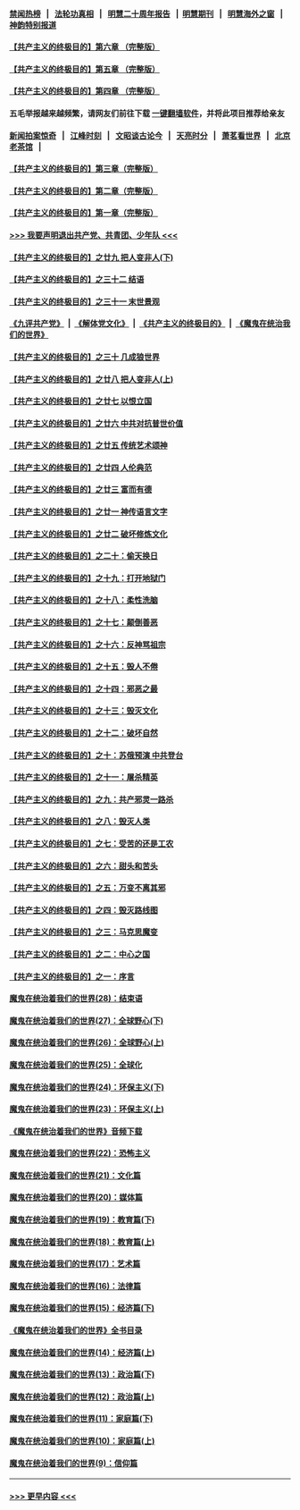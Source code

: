 #### [禁闻热榜](热点新闻.md?=0)  &nbsp;&nbsp;|&nbsp;&nbsp; [法轮功真相](https://github.com/gfw-breaker/truth/blob/master/README.md?=0) &nbsp;&nbsp;|&nbsp;&nbsp; [明慧二十周年报告](https://github.com/gfw-breaker/mh-reports/blob/master/README.md?=0) &nbsp;&nbsp;|&nbsp;&nbsp;[明慧期刊](https://github.com/gfw-breaker/mh-qikan) &nbsp;&nbsp;|&nbsp;&nbsp; [明慧海外之窗](https://github.com/gfw-breaker/mh-news/blob/master/README.md?=0) &nbsp;&nbsp;|&nbsp;&nbsp; [神韵特别报道](https://github.com/gfw-breaker/mh-news/blob/master/shenyun.md?=0)
#### [【共产主义的终极目的】第六章 （完整版）](../pages/nsc422/n11428913.md?t=03091803) 
#### [【共产主义的终极目的】第五章 （完整版）](../pages/nsc422/n11428912.md?t=03091803) 
#### [【共产主义的终极目的】第四章 （完整版）](../pages/nsc422/n11428907.md?t=03091803) 
#### 五毛举报越来越频繁，请网友们前往下载 [一键翻墙软件](https://github.com/gfw-breaker/ssr-accounts)，并将此项目推荐给亲友
#### [新闻拍案惊奇](https://github.com/gfw-breaker/banned-news/blob/master/pages/link4.md) &nbsp;&nbsp;|&nbsp;&nbsp; [江峰时刻](https://github.com/gfw-breaker/banned-news/blob/master/pages/link4.md) &nbsp;&nbsp;|&nbsp;&nbsp; [文昭谈古论今](https://github.com/gfw-breaker/banned-news/blob/master/pages/link4.md) &nbsp;&nbsp;|&nbsp;&nbsp; [天亮时分](https://github.com/gfw-breaker/banned-news/blob/master/pages/link4.md) &nbsp;&nbsp;|&nbsp;&nbsp; [萧茗看世界](https://github.com/gfw-breaker/banned-news/blob/master/pages/link4.md) &nbsp;&nbsp;|&nbsp;&nbsp; [北京老茶馆](https://github.com/gfw-breaker/banned-news/blob/master/pages/link4.md) &nbsp;&nbsp;|&nbsp;&nbsp; 
#### [【共产主义的终极目的】第三章（完整版）](../pages/nsc422/n11428848.md?t=03091803) 
#### [【共产主义的终极目的】第二章（完整版）](../pages/nsc422/n11428831.md?t=03091803) 
#### [【共产主义的终极目的】第一章（完整版）](../pages/nsc422/n11417651.md?t=03091803) 
#### [>>> 我要声明退出共产党、共青团、少年队 <<<](https://github.com/begood0513/goodnews/blob/master/quit/letter.md) 
#### [【共产主义的终极目的】之廿九 把人变非人(下)](../pages/nsc422/n11344140.md?t=03091803) 
#### [【共产主义的终极目的】之三十二 结语](../pages/nsc422/n11360535.md?t=03091803) 
#### [【共产主义的终极目的】之三十一 末世景观](../pages/nsc422/n11351129.md?t=03091803) 
#### [《九评共产党》](https://github.com/begood0513/9ping.md/blob/master/README.md) &nbsp;|&nbsp; [《解体党文化》](../../../../jtdwh.md/blob/master/README.md)  &nbsp;|&nbsp; [《共产主义的终极目的》](../../../../gczydzjmd.md/blob/master/README.md) &nbsp;|&nbsp; [《魔鬼在统治我们的世界》](../../../../mgztzwmdsj.md/blob/master/README.md) 
#### [【共产主义的终极目的】之三十 几成狼世界](../pages/nsc422/n11348280.md?t=03091803) 
#### [【共产主义的终极目的】之廿八 把人变非人(上)](../pages/nsc422/n11340492.md?t=03091803) 
#### [【共产主义的终极目的】之廿七 以恨立国](../pages/nsc422/n11336944.md?t=03091803) 
#### [【共产主义的终极目的】之廿六 中共对抗普世价值](../pages/nsc422/n11324785.md?t=03091803) 
#### [【共产主义的终极目的】之廿五 传统艺术颂神](../pages/nsc422/n11296396.md?t=03091803) 
#### [【共产主义的终极目的】之廿四 人伦典范](../pages/nsc422/n11296397.md?t=03091803) 
#### [【共产主义的终极目的】之廿三 富而有德](../pages/nsc422/n11283598.md?t=03091803) 
#### [【共产主义的终极目的】之廿一 神传语言文字](../pages/nsc422/n11263265.md?t=03091803) 
#### [【共产主义的终极目的】之廿二 破坏修炼文化](../pages/nsc422/n11245728.md?t=03091803) 
#### [【共产主义的终极目的】之二十：偷天换日](../pages/nsc422/n11238846.md?t=03091803) 
#### [【共产主义的终极目的】之十九：打开地狱门](../pages/nsc422/n11206376.md?t=03091803) 
#### [【共产主义的终极目的】之十八：柔性洗脑](../pages/nsc422/n11199994.md?t=03091803) 
#### [【共产主义的终极目的】之十七：颠倒善恶](../pages/nsc422/n11179782.md?t=03091803) 
#### [【共产主义的终极目的】之十六：反神骂祖宗](../pages/nsc422/n11166798.md?t=03091803) 
#### [【共产主义的终极目的】之十五：毁人不倦](../pages/nsc422/n11166792.md?t=03091803) 
#### [【共产主义的终极目的】之十四：邪恶之最](../pages/nsc422/n11150249.md?t=03091803) 
#### [【共产主义的终极目的】之十三：毁灭文化](../pages/nsc422/n11135227.md?t=03091803) 
#### [【共产主义的终极目的】之十二：破坏自然](../pages/nsc422/n11135214.md?t=03091803) 
#### [【共产主义的终极目的】之十：苏俄预演 中共登台](../pages/nsc422/n11118424.md?t=03091803) 
#### [【共产主义的终极目的】之十一：屠杀精英](../pages/nsc422/n11118442.md?t=03091803) 
#### [【共产主义的终极目的】之九：共产邪灵一路杀](../pages/nsc422/n11114139.md?t=03091803) 
#### [【共产主义的终极目的】之八：毁灭人类](../pages/nsc422/n11108503.md?t=03091803) 
#### [【共产主义的终极目的】之七：受苦的还是工农](../pages/nsc422/n11101809.md?t=03091803) 
#### [【共产主义的终极目的】之六：甜头和苦头](../pages/nsc422/n11096971.md?t=03091803) 
#### [【共产主义的终极目的】之五：万变不离其邪](../pages/nsc422/n11091285.md?t=03091803) 
#### [【共产主义的终极目的】之四：毁灭路线图](../pages/nsc422/n11086284.md?t=03091803) 
#### [【共产主义的终极目的】之三：马克思魔变](../pages/nsc422/n11061941.md?t=03091803) 
#### [【共产主义的终极目的】之二：中心之国](../pages/nsc422/n11047728.md?t=03091803) 
#### [【共产主义的终极目的】之一：序言](../pages/nsc422/n11086077.md?t=03091803) 
#### [魔鬼在统治着我们的世界(28)：结束语](../pages/nsc422/n10936246.md?t=03091803) 
#### [魔鬼在统治着我们的世界(27)：全球野心(下)](../pages/nsc422/n10928319.md?t=03091803) 
#### [魔鬼在统治着我们的世界(26)：全球野心(上)](../pages/nsc422/n10900318.md?t=03091803) 
#### [魔鬼在统治着我们的世界(25)：全球化](../pages/nsc422/n10788205.md?t=03091803) 
#### [魔鬼在统治着我们的世界(24)：环保主义(下)](../pages/nsc422/n10695307.md?t=03091803) 
#### [魔鬼在统治着我们的世界(23)：环保主义(上)](../pages/nsc422/n10688613.md?t=03091803) 
#### [《魔鬼在统治着我们的世界》音频下载](../pages/nsc422/n10635553.md?t=03091803) 
#### [魔鬼在统治着我们的世界(22)：恐怖主义](../pages/nsc422/n10614727.md?t=03091803) 
#### [魔鬼在统治着我们的世界(21)：文化篇](../pages/nsc422/n10597706.md?t=03091803) 
#### [魔鬼在统治着我们的世界(20)：媒体篇](../pages/nsc422/n10586579.md?t=03091803) 
#### [魔鬼在统治着我们的世界(19)：教育篇(下)](../pages/nsc422/n10564808.md?t=03091803) 
#### [魔鬼在统治着我们的世界(18)：教育篇(上)](../pages/nsc422/n10526970.md?t=03091803) 
#### [魔鬼在统治着我们的世界(17)：艺术篇](../pages/nsc422/n10499093.md?t=03091803) 
#### [魔鬼在统治着我们的世界(16)：法律篇](../pages/nsc422/n10485969.md?t=03091803) 
#### [魔鬼在统治着我们的世界(15)：经济篇(下)](../pages/nsc422/n10469975.md?t=03091803) 
#### [《魔鬼在统治着我们的世界》全书目录](../pages/nsc422/n10464261.md?t=03091803) 
#### [魔鬼在统治着我们的世界(14)：经济篇(上)](../pages/nsc422/n10457370.md?t=03091803) 
#### [魔鬼在统治着我们的世界(13)：政治篇(下)](../pages/nsc422/n10448270.md?t=03091803) 
#### [魔鬼在统治着我们的世界(12)：政治篇(上)](../pages/nsc422/n10444576.md?t=03091803) 
#### [魔鬼在统治着我们的世界(11)：家庭篇(下)](../pages/nsc422/n10440961.md?t=03091803) 
#### [魔鬼在统治着我们的世界(10)：家庭篇(上)](../pages/nsc422/n10435448.md?t=03091803) 
#### [魔鬼在统治着我们的世界(9)：信仰篇](../pages/nsc422/n10432159.md?t=03091803) 

----
#### [ >>> 更早内容 <<< ](../indexes/nsc422-earlier.md)
